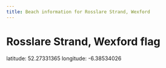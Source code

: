 ```yaml
---
title: Beach information for Rosslare Strand, Wexford
---
```

# Rosslare Strand, Wexford <span class="material-icons blue-flag">flag</span>

<div class="location-info">latitude: 52.27331365 longitude: -6.38534026</div>
<div></div>